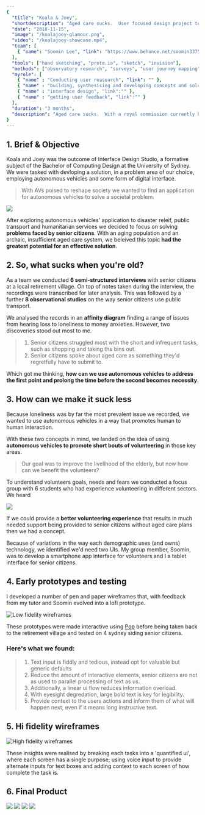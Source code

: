 ```yaml
---
{
  "title": "Koala & Joey",
  "shortdescription": "Aged care sucks.  User focused design project to optimise the aged care industry and promote active aging.",
  "date": "2018-11-15",
  "image": "/koalajoey-glamour.png",
  "video": "/koalajoey-showcase.mp4",
  "team": [
    { "name": "Soomin Lee", "link": "https://www.behance.net/soomin3375cb4" }
  ],
  "tools": ["hand sketching", "proto.io", "sketch", "invision"],
  "methods": ["observatory research", "surveys", "user journey mapping", "user interviews", "focus groups"],
  "myrole": [
    { "name" : "Conducting user reasearch", "link": "" },
    { "name" : "building, synthesising and developing concepts and solutions", "link": "" },
    { "name" : "interface design", "link":"" },
    { "name" : "getting user feedback", "link":"" }
  ],
  "duration": "3 months",
  "description": "Aged care sucks.  With a royal commission currently being conducted into the level of care on   top of exorbitant costs for the government and the individual, the industry was due for a reboot. Koala & Joey are two apps design to eliviate some of these issues, by enabling volunteers to easily get involved senior citizens in need."
}
---
```

## 1. Brief & Objective

Koala and Joey was the outcome of Interface Design Studio, a formative subject of the Bachelor of Computing Design at the University of Sydney.  We were tasked with devloping a solution, in a problem area of our choice, employing autonomous vehicles and some form of digital interface.  

> With AVs poised to reshape society we wanted to find an application for autonomous vehicles to solve a societal problem.  

![](./images/koalajoey-exploreideas.png)

After exploring autonomous vehicles' application to disaster releif, public transport and humanitarian services we decided to focus on solving **problems faced by senior citizens**.  With an aging population and an archaic, insufficient aged care system, we beleived this topic **had the greatest potential for an effective solution**. 

## 2. So, what sucks when you're old?

As a team we conducted **6 semi-structured interviews** with senior citizens at a local retirement village.  On top of notes taken during the interview, the recordings were transcribed for later analysis.  This was followed by a further **8 observational studies** on the way senior citizens use public transport.

We analysed the records in an **affinity diagram** finding a range of issues from hearing loss to loneliness to money anxieties. 
However, two discoveries stood out most to me.

> 1. Senior citizens struggled most with the short and infrequent tasks, such as shopping and taking the bins out.
> 2. Senior citizens spoke about aged care as something they'd regretfully have to submit to.

Which got me thinking, **how can we use autonomous vehicles to address the first point and prolong the time before the second becomes necessity**.

## 3. How can we make it suck less

Because loneliness was by far the most prevalent issue we recorded, we wanted to use autonomous vehicles in a way that promotes human to human interaction.

With these two concepts in mind, we landed on the idea of using **autonomous vehicles to promote short bouts of volunteering** in those key areas.  
> Our goal was to improve the livelihood of the elderly, but now how can we benefit the volunteers?

To understand volunteers goals, needs and fears we conducted a focus group with 6 students who had experience volunteering in different sectors.
We heard 

![](./images/koalajoey-volunteer-findings.gif)

If we could provide a **better volunteering experience** that results in much needed support being provided to senior citizens without aged care plans then we had a concept. 

Because of variations in the way each demographic uses (and owns) technology, we identified we'd need two UIs.  My group member, Soomin, was to develop a smartphone app interface for volunteers and I a tablet interface for senior citizens.

## 4. Early prototypes and testing

I developed a number of pen and paper wireframes that, with feedback from my tutor and Soomin evolved into a lofi prototype. 

![Low fidelity wireframes](./images/koalajoey-lofi_2.png)

These prototypes were made interactive using [Pop](https://marvelapp.com/pop/) before being taken back to the retirement village and tested on 4 sydney siding senior citizens.

### Here's what we found:

> 1. Text input is fiddly and tedious, instead opt for valuable but generic defaults
> 2. Reduce the amount of interactive elements, senior citizens are not as used to parallel processing of text as us. 
> 3. Additionally, a linear ui flow reduces information overload.
> 4. With eyesight degredation, large bold text is key for legibility.
> 5. Provide context to the users actions and inform them of what will happen next, even if it means long instructive text.


## 5. Hi fidelity wireframes

![High fidelity wireframes](./images/koalajoey-hifi_1.png)

These insights were realised by breaking each tasks into a 'quantified ui', where each screen has a single purpose; using voice input to provide alternate inputs for text boxes and adding context to each screen of how complete the task is.


## 6. Final Product 

![](./images/koalajoey-glamour_1.png)
![](./images/koalajoey-glamour_2.png)
![](./images/koalajoey-glamour_3.png)
![](./images/koalajoey-glamour_4.png)


